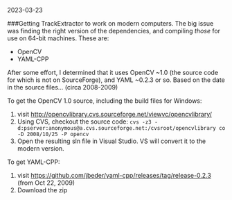 2023-03-23

###Getting TrackExtractor to work on modern computers. 
The big issue was finding the right version of the dependencies, and compiling *those* for use on 64-bit machines. These are:

* OpenCV
* YAML-CPP

After some effort, I determined that it uses OpenCV ~1.0 (the source code for which is not on SourceForge), and YAML ~0.2.3 or so. Based on the date in the source files... (circa 2008-2009)

To get the OpenCV 1.0 source, including the build files for Windows:

1. visit http://opencvlibrary.cvs.sourceforge.net/viewvc/opencvlibrary/
2. Using CVS, checkout the source code: 
``` cvs -z3 -d:pserver:anonymous@a.cvs.sourceforge.net:/cvsroot/opencvlibrary co -D 2008/10/25 -P opencv ```
3. Open the resulting sln file in Visual Studio. VS will convert it to the modern version. 


To get YAML-CPP: 
1. visit https://github.com/jbeder/yaml-cpp/releases/tag/release-0.2.3 (from Oct 22, 2009)
2. Download the zip